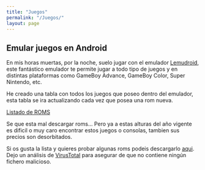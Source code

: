 ```yaml
---
title: "Juegos"
permalink: "/Juegos/"
layout: page
---
```

## Emular juegos en Android

En mis horas muertas, por la noche, suelo jugar con el emulador [Lemudroid](https://f-droid.org/es/packages/com.swordfish.lemuroid/), este fantástico emulador te permite jugar a todo tipo de juegos y en distintas plataformas como GameBoy Advance, GameBoy Color, Super Nintendo, etc.

He creado una tabla con todos los juegos que poseo dentro del emulador, esta tabla se ira actualizando cada vez que posea una rom nueva.

[Listado de ROMS](https://docs.google.com/spreadsheets/d/e/2PACX-1vSxjk4vj6_7Z4_6-azsdnBMmNNobnmiPHoRvf9GLPm4b_TnrJTeF-YhpMF1vQ3i1MZHZaqMwKC2HF50/pubhtml?gid=1868224554&single=true)

Se que esta mal descargar roms... Pero ya a estas alturas del año vigente es dificil o muy caro encontrar estos juegos o consolas, tambien sus precios son desorbitados.

Si os gusta la lista y quieres probar algunas roms podeis descargarlo [aqui](https://mega.nz/file/T8d0HAjb#DIp3Naha2m6NQapXWrt8p0Eg1tIT5_yRGIZNiGNOIZU). Dejo un análisis de [VirusTotal](https://www.virustotal.com/gui/file/df5862b81a7ea6ea880334e78a223e65106b24ad5ce2c8dc36d848c73b22221e/detection) para asegurar de que no contiene ningún fichero malicioso.
